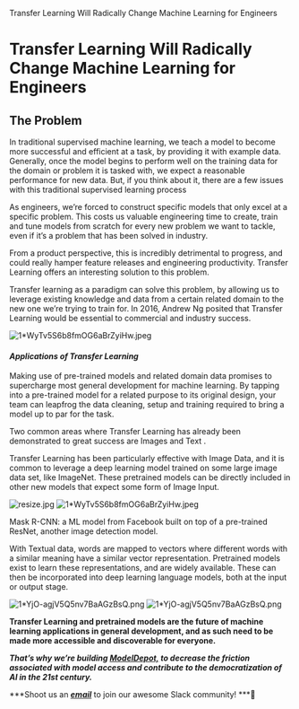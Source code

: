 Transfer Learning Will Radically Change Machine Learning for Engineers

# Transfer Learning Will Radically Change Machine Learning for Engineers

## The Problem

In traditional supervised machine learning, we teach a model to become more successful and efficient at a task, by providing it with example data. Generally, once the model begins to perform well on the training data for the domain or problem it is tasked with, we expect a reasonable performance for new data. But, if you think about it, there are a few issues with this traditional supervised learning process

As engineers, we’re forced to construct specific models that only excel at a specific problem. This costs us valuable engineering time to create, train and tune models from scratch for every new problem we want to tackle, even if it’s a problem that has been solved in industry.

From a product perspective, this is incredibly detrimental to progress, and could really hamper feature releases and engineering productivity. Transfer Learning offers an interesting solution to this problem.

Transfer learning as a paradigm can solve this problem, by allowing us to leverage existing knowledge and data from a certain related domain to the new one we’re trying to train for. In 2016, Andrew Ng posited that Transfer Learning would be essential to commercial and industry success.

![1*WyTv5S6b8fmOG6aBrZyiHw.jpeg](../_resources/957fb09a4eb5bfdd9ed4f1467c6a23b4.jpg)

#### *Applications of Transfer Learning*

Making use of pre-trained models and related domain data promises to supercharge most general development for machine learning. By tapping into a pre-trained model for a related purpose to its original design, your team can leapfrog the data cleaning, setup and training required to bring a model up to par for the task.

Two common areas where Transfer Learning has already been demonstrated to great success are Images and Text .

Transfer Learning has been particularly effective with Image Data, and it is common to leverage a deep learning model trained on some large image data set, like ImageNet. These pretrained models can be directly included in other new models that expect some form of Image Input.

![resize.jpg](../_resources/1b244025c405070b85457e38d192dc7e.jpg)
![1*WyTv5S6b8fmOG6aBrZyiHw.jpeg](../_resources/2229da14319b9e854f4e84e7a60d20b0.jpg)

Mask R-CNN: a ML model from Facebook built on top of a pre-trained ResNet, another image detection model.

With Textual data, words are mapped to vectors where different words with a similar meaning have a similar vector representation. Pretrained models exist to learn these representations, and are widely available. These can then be incorporated into deep learning language models, both at the input or output stage.

![1*YjO-agjV5Q5nv7BaAGzBsQ.png](../_resources/a889c75638c043344139624768a4856a.png)
![1*YjO-agjV5Q5nv7BaAGzBsQ.png](../_resources/8dabb5f56655e620d634d7ee7963b1d5.png)

**Transfer Learning and pretrained models are the future of machine learning applications in general development, and as such need to be made more accessible and discoverable for everyone.**

***That’s why we’re building ***[***ModelDepot,***](https://www.producthunt.com/upcoming/modeldepot)*** to decrease the friction associated with model access and contribute to the democratization of AI in the 21st century.***

***Shoot us an ***[***email***](http://harshsikka123@gmail.com/)*** to join our awesome Slack community! ***👋